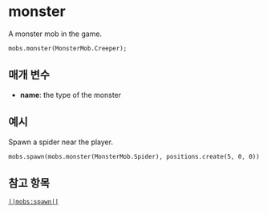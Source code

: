 # monster

A monster mob in the game.

```sig
mobs.monster(MonsterMob.Creeper);
```

## 매개 변수

* **name**: the type of the monster

## 예시

Spawn a spider near the player.

```blocks
mobs.spawn(mobs.monster(MonsterMob.Spider), positions.create(5, 0, 0))
```

## 참고 항목

[`||mobs:spawn||`](/reference/mobs/spawn)